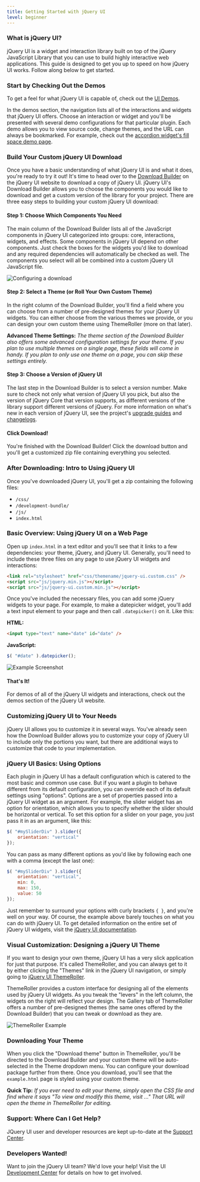 ```yaml
---
title: Getting Started with jQuery UI
level: beginner
---
```


### What is jQuery UI?

jQuery UI is a widget and interaction library built on top of the jQuery JavaScript Library that you can use to build highly interactive web applications. This guide is designed to get you up to speed on how jQuery UI works. Follow along below to get started.

### Start by Checking Out the Demos

To get a feel for what jQuery UI is capable of, check out the [UI Demos](http://jqueryui.com/demos/).

In the demos section, the navigation lists all of the interactions and widgets that jQuery UI offers. Choose an interaction or widget and you'll be presented with several demo configurations for that particular plugin. Each demo allows you to view source code, change themes, and the URL can always be bookmarked. For example, check out the [accordion widget's fill space demo page](http://jqueryui.com/accordion/#fillspace).

### Build Your Custom jQuery UI Download

Once you have a basic understanding of what jQuery UI is and what it does, you're ready to try it out! It's time to head over to the [Download Builder](http://jqueryui.com/download/) on the jQuery UI website to download a copy of jQuery UI. jQuery UI's Download Builder allows you to choose the components you would like to download and get a custom version of the library for your project. There are three easy steps to building your custom jQuery UI download:

#### Step 1: Choose Which Components You Need

The main column of the Download Builder lists all of the JavaScript components in jQuery UI categorized into groups: core, interactions, widgets, and effects. Some components in jQuery UI depend on other components. Just check the boxes for the widgets you'd like to download and any required dependencies will automatically be checked as well. The components you select will all be combined into a custom jQuery UI JavaScript file.

![Configuring a download](/resources/jquery-ui/configure.png)

#### Step 2: Select a Theme (or Roll Your Own Custom Theme)

In the right column of the Download Builder, you'll find a field where you can choose from a number of pre-designed themes for your jQuery UI widgets.
You can either choose from the various themes we provide, or you can design your own custom theme using ThemeRoller (more on that later).

**Advanced Theme Settings:** *The theme section of the Download Builder also offers some advanced configuration settings for your theme. If you plan to use multiple themes on a single page, these fields will come in handy. If you plan to only use one theme on a page, you can skip these settings entirely.*

#### Step 3: Choose a Version of jQuery UI

The last step in the Download Builder is to select a version number. Make sure to check not only what version of jQuery UI you pick, but also the version of jQuery Core that version supports, as different versions of the library support different versions of jQuery. For more information on what's new in each version of jQuery UI, see the project's [upgrade guides](http://jqueryui.com/upgrade-guide/) and [changelogs](http://jqueryui.com/changelog/).

#### Click Download!

You're finished with the Download Builder! Click the download button and you'll get a customized zip file containing everything you selected.

### After Downloading: Intro to Using jQuery UI

Once you've downloaded jQuery UI, you'll get a zip containing the following files:

* `/css/`
* `/development-bundle/`
* `/js/`
* `index.html`

### Basic Overview: Using jQuery UI on a Web Page

Open up `index.html` in a text editor and you'll see that it links to a few dependencies: your theme, jQuery, and jQuery UI. Generally, you'll need to include these three files on any page to use jQuery UI widgets and interactions:

```html
<link rel="stylesheet" href="css/themename/jquery-ui.custom.css" />
<script src="js/jquery.min.js"></script>
<script src="js/jquery-ui.custom.min.js"></script>
```

Once you've included the necessary files, you can add some jQuery widgets to your page. For example, to make a datepicker widget, you'll add a text input element to your page and then call `.datepicker()` on it. Like this:

**HTML:**

```html
<input type="text" name="date" id="date" />
```

**JavaScript:**

```javascript
$( "#date" ).datepicker();
```

![Example Screenshot](/resources/jquery-ui/ex-datepicker.png)

#### That's It!

For demos of all of the jQuery UI widgets and interactions, check out the demos section of the jQuery UI website.

### Customizing jQuery UI to Your Needs

jQuery UI allows you to customize it in several ways. You've already seen how the Download Builder allows you to customize your copy of jQuery UI to include only the portions you want, but there are additional ways to customize that code to your implementation.

### jQuery UI Basics: Using Options

Each plugin in jQuery UI has a default configuration which is catered to the most basic and common use case. But if you want a plugin to behave different from its default configuration, you can override each of its default settings using "options". Options are a set of properties passed into a jQuery UI widget as an argument. For example, the slider widget has an option for orientation, which allows you to specify whether the slider should be horizontal or vertical. To set this option for a slider on your page, you just pass it in as an argument, like this:

```javascript
$( "#mySliderDiv" ).slider({
	orientation: "vertical"
});
```

You can pass as many different options as you'd like by following each one with a comma (except the last one):

```javascript
$( "#mySliderDiv" ).slider({
	orientation: "vertical",
	min: 0,
	max: 150,
	value: 50
});
```

Just remember to surround your options with curly brackets `{ }`, and you're well on your way. Of course, the example above barely touches on what you can do with jQuery UI. To get detailed information on the entire set of jQuery UI widgets, visit the [jQuery UI documentation](http://jqueryui.com/demos/).

### Visual Customization: Designing a jQuery UI Theme

If you want to design your own theme, jQuery UI has a very slick application for just that purpose. It's called ThemeRoller, and you can always get to it by either clicking the "Themes" link in the jQuery UI navigation, or simply going to [jQuery UI ThemeRoller](http://jqueryui.com/themeroller/).

ThemeRoller provides a custom interface for designing all of the elements used by jQuery UI widgets. As you tweak the "levers" in the left column, the widgets on the right will reflect your design. The Gallery tab of ThemeRoller offers a number of pre-designed themes (the same ones offered by the Download Builder) that you can tweak or download as they are.

![ThemeRoller Example](/resources/jquery-ui/themeroller.png)

### Downloading Your Theme

When you click the "Download theme" button in ThemeRoller, you'll be directed to the Download Builder and your custom theme will be auto-selected in the Theme dropdown menu. You can configure your download package further from there. Once you download, you'll see that the `example.html` page is styled using your custom theme.

**Quick Tip:** *If you ever need to edit your theme, simply open the CSS file and find where it says "To view and modify this theme, visit ..." That URL will open the theme in ThemeRoller for editing.*

### Support: Where Can I Get Help?

JQuery UI user and developer resources are kept up-to-date at the [Support Center](http://jqueryui.com/support).

### Developers Wanted!

Want to join the jQuery UI team? We'd love your help! Visit the UI [Development Center](http://jqueryui.com/development) for details on how to get involved.
